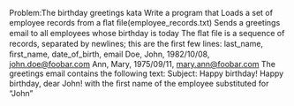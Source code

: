 Problem:The birthday greetings
kata Write a program that Loads a set of employee records from a ﬂat ﬁle(employee_records.txt) Sends a greetings email to all employees whose birthday is today The ﬂat ﬁle is a sequence of records, separated by newlines; this are the ﬁrst few lines: last_name, ﬁrst_name, date_of_birth, email Doe, John, 1982/10/08, john.doe@foobar.com Ann, Mary, 1975/09/11, mary.ann@foobar.com The greetings email contains the following text: 
Subject: Happy birthday! 
Happy birthday, dear John! 
with the ﬁrst name of the employee substituted for “John”